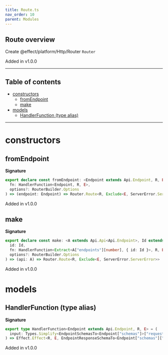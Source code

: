 ```yaml
---
title: Route.ts
nav_order: 10
parent: Modules
---
```


## Route overview

Create @effect/platform/Http/Router `Router`

Added in v1.0.0

---

<h2 class="text-delta">Table of contents</h2>

- [constructors](#constructors)
  - [fromEndpoint](#fromendpoint)
  - [make](#make)
- [models](#models)
  - [HandlerFunction (type alias)](#handlerfunction-type-alias)

---

# constructors

## fromEndpoint

**Signature**

```ts
export declare const fromEndpoint: <Endpoint extends Api.Endpoint, R, E>(
  fn: HandlerFunction<Endpoint, R, E>,
  options?: RouterBuilder.Options
) => (endpoint: Endpoint) => Router.Route<R, Exclude<E, ServerError.ServerError>>
```

Added in v1.0.0

## make

**Signature**

```ts
export declare const make: <A extends Api.Api<Api.Endpoint>, Id extends A["endpoints"][number]["id"], R, E>(
  id: Id,
  fn: HandlerFunction<Extract<A["endpoints"][number], { id: Id }>, R, E>,
  options?: RouterBuilder.Options
) => (api: A) => Router.Route<R, Exclude<E, ServerError.ServerError>>
```

Added in v1.0.0

# models

## HandlerFunction (type alias)

**Signature**

```ts
export type HandlerFunction<Endpoint extends Api.Endpoint, R, E> = (
  input: Types.Simplify<EndpointSchemasTo<Endpoint["schemas"]>["request"]>
) => Effect.Effect<R, E, EndpointResponseSchemaTo<Endpoint["schemas"]["response"]>>
```

Added in v1.0.0
